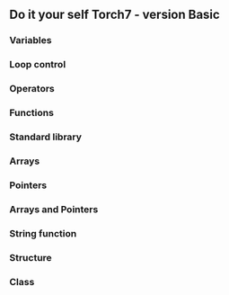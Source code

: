 
## Do it your self Torch7 - version Basic

### Variables

### Loop control

### Operators

### Functions

### Standard library

### Arrays

### Pointers

### Arrays and Pointers

### String function

### Structure

### Class



